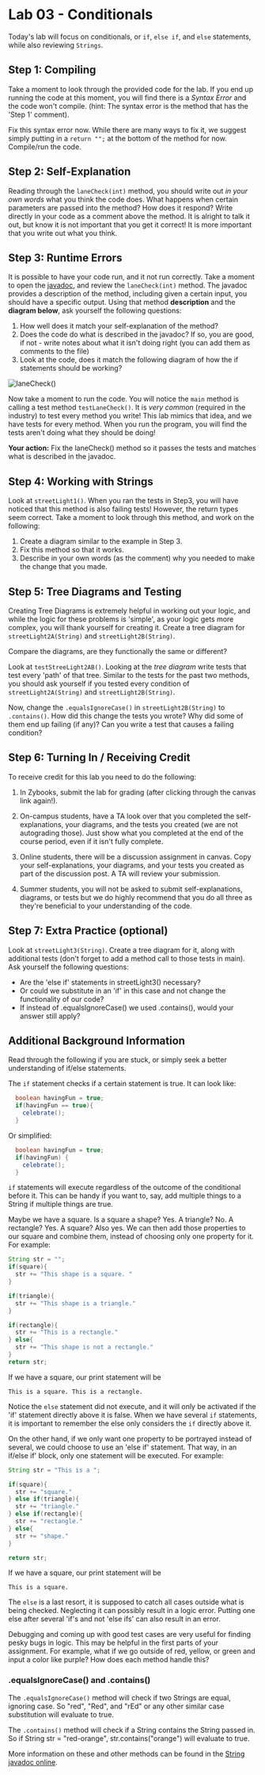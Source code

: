 # Lab 03 - Conditionals

Today's lab will focus on conditionals, or `if`, `else if`, and `else` statements, while also reviewing `Strings`.

## Step 1: Compiling 
Take a moment to look through the provided code for the lab. If you end up running the code at this moment, you will find there is a *Syntax Error* and the code won't compile. (hint: The syntax error is the method that has the 'Step 1' comment).

Fix this syntax error now. While there are many ways to fix it, we suggest simply putting in a `return "";` at the bottom of the method for now. Compile/run the code. 

## Step 2: Self-Explanation
Reading through the `laneCheck(int)` method, you should write out *in your own words* what you think the code does. What happens when certain parameters are passed into the method? How does it respond? Write directly in your code as a comment above the method. It is alright to talk it out, but know it is not important that you get it correct! It is more important that you write out what you think. 

## Step 3: Runtime Errors
It is possible to have your code run, and it not run correctly. Take a moment to open the [javadoc](https://csu-compsci-cs163-4.github.io/Lab03Conditionals/ConditionalsLab.html), and review the `laneCheck(int)` method. The javadoc provides a description of the method, including given a certain input, you should have a specific output. Using that method **description** and the **diagram below**, ask yourself the following questions:

1. How well does it match your self-explanation of the method?
2. Does the code do what is described in the javadoc? If so, you are good, if not - write notes about what it isn't doing right (you can add them as comments to the file)
3. Look at the code, does it match the following diagram of how the if statements should be working?

![laneCheck()](https://user-images.githubusercontent.com/77072076/147894580-884ddeb0-f957-4387-9437-2c88a8353b9b.png)

Now take a moment to run the code. You will notice the `main` method is calling a test method `testLaneCheck()`. It is *very common* (required in the industry) to test every method you write! This lab mimics that idea, and we have tests for every method. When you run the program, you will find the tests aren't doing what they should be doing!

**Your action:** Fix the laneCheck() method so it passes the tests and matches what is described in the javadoc. 

## Step 4: Working with Strings
Look at `streetLight1()`. When you ran the tests in Step3, you will have noticed that this method is also failing tests! However, the return types seem correct. Take a moment to look through this method, and work on the following:

1. Create a diagram similar to the example in Step 3. 
2. Fix this method so that it works. 
3. Describe in your own words (as the comment) why you needed to make the change that you made. 


## Step 5: Tree Diagrams and Testing
Creating Tree Diagrams is extremely helpful in working out your logic, and while the logic for these problems is 'simple', as your logic gets more complex, you will thank yourself for creating it. Create a tree diagram for `streetLight2A(String)` and `streetLight2B(String)`.

Compare the diagrams, are they functionally the same or different? 

Look at `testStreeLight2AB()`. Looking at the *tree diagram* write tests that test every 'path' of that tree. Similar to the tests for the past two methods, you should ask yourself if you tested every condition of `streetLight2A(String)` and `streetLight2B(String)`.

Now, change the `.equalsIgnoreCase()` in `streetLight2B(String)` to `.contains()`. How did this change the tests you wrote? Why did some of them end up failing (if any)? Can you write a test that causes a failing condition?


## Step 6: Turning In / Receiving Credit

To receive credit for this lab you need to do the following:
1. In Zybooks, submit the lab for grading (after clicking through the canvas link again!).

2. On-campus students, have a TA look over that you completed the self-explanations, your diagrams, and the tests you created (we are not autograding those). Just show what you completed at the end of the course period, even if it isn't fully complete.

3. Online students, there will be a discussion assignment in canvas. Copy your self-explanations, your diagrams, and your tests you created as part of the discussion post. A TA will review your submission. 
 
4. Summer students, you will not be asked to submit self-explanations, diagrams, or tests but we do highly recommend that you do all three as they're beneficial to your understanding of the code.  


## Step 7: Extra Practice (optional) 
Look at `streetLight3(String)`. Create a tree diagram for it, along with additional tests (don't forget to add a method call to those tests in main). Ask yourself the following questions:

* Are the 'else if' statements in streetLight3() necessary? 
* Or could we substitute in an 'if' in this case and not change the functionality of our code?
* If instead of .equalsIgnoreCase() we used .contains(), would your answer still apply?


## Additional Background Information
Read through the following if you are stuck, or simply seek a better understanding of if/else statements. 


The `if` statement checks if a certain statement is true. It can look like:

```java
  boolean havingFun = true;
  if(havingFun == true){
    celebrate(); 
  }
```

Or simplified:

```java
  boolean havingFun = true; 
  if(havingFun) {
    celebrate();
  }
```

`if` statements will execute regardless of the outcome of the conditional before it. This can be handy if you want to, say, add multiple things to a String if multiple things are true. 

Maybe we have a square. Is a square a shape? Yes. A triangle? No. A rectangle? Yes. A square? Also yes. We can then add those properties to our square
and combine them, instead of choosing only one property for it. For example:

```java
String str = "";
if(square){
  str += "This shape is a square. "
}

if(triangle){
  str += "This shape is a triangle."
}

if(rectangle){
  str += "This is a rectangle."
} else{
  str += "This shape is not a rectangle."
}
return str;
```

If we have a square, our print statement will be 

```This is a square. This is a rectangle.```

Notice the `else` statement did not execute, and it will only be activated if the 'if' statement directly above it is false. When we have several `if` statements, it is important to remember the else only considers the `if` directly above it. 

On the other hand, if we only want one property to be portrayed instead of several, we could choose to use an 'else if' statement. That way, in an if/else if' block, only one statement will be executed. For example:

```java
String str = "This is a ";

if(square){
  str += "square."
} else if(triangle){
  str += "triangle."
} else if(rectangle){
  str += "rectangle."
} else{
  str += "shape."
}

return str;
```

If we have a square, our print statement will be 

```This is a square.```

The `else` is a last resort, it is supposed to catch all cases outside
what is being checked. Neglecting it can possibly result in a logic error. Putting one else after several 'if's and not 'else ifs' can also result in an error.

Debugging and coming up with good test cases are very useful for finding
pesky bugs in logic. This may be helpful in the first parts of your assignment.
For example, what if we go outside of red, yellow, or green and input a color like purple? How does each method handle this?

### .equalsIgnoreCase() and .contains()

The `.equalsIgnoreCase()` method will check if two Strings are equal, ignoring case. So "red", "Red", and "rEd" or any other similar case substitution will evaluate to true.

The `.contains()` method will check if a String contains the String passed in.
So if String str = "red-orange", str.contains("orange") will evaluate to true.

More information on these and other methods can be found in the [String javadoc online](https://docs.oracle.com/en/java/javase/17/docs/api/java.base/java/lang/String.html).
